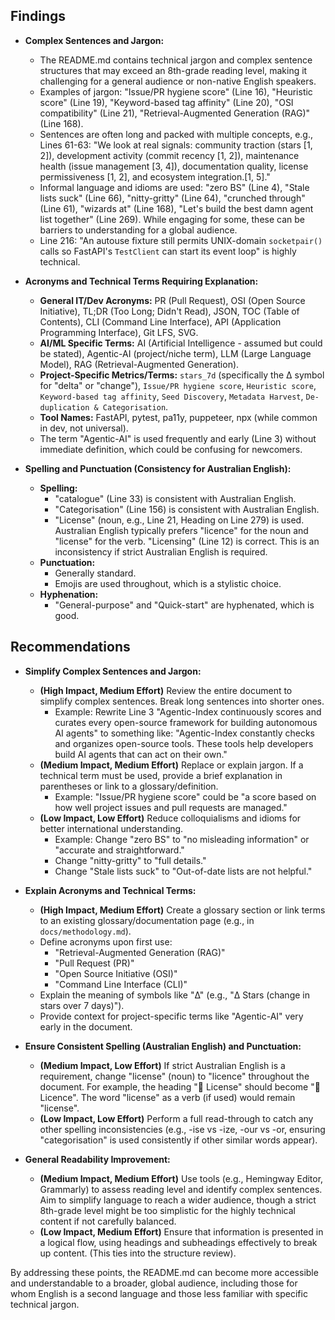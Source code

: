 ## Findings

*   **Complex Sentences and Jargon:**
    *   The README.md contains technical jargon and complex sentence structures that may exceed an 8th-grade reading level, making it challenging for a general audience or non-native English speakers.
    *   Examples of jargon: "Issue/PR hygiene score" (Line 16), "Heuristic score" (Line 19), "Keyword-based tag affinity" (Line 20), "OSI compatibility" (Line 21), "Retrieval-Augmented Generation (RAG)" (Line 168).
    *   Sentences are often long and packed with multiple concepts, e.g., Lines 61-63: "We look at real signals: community traction (stars [1, 2]), development activity (commit recency [1, 2]), maintenance health (issue management [3, 4]), documentation quality, license permissiveness [1, 2], and ecosystem integration.[1, 5]."
    *   Informal language and idioms are used: "zero BS" (Line 4), "Stale lists suck" (Line 66), "nitty-gritty" (Line 64), "crunched through" (Line 61), "wizards at" (Line 168), "Let's build the best damn agent list together" (Line 269). While engaging for some, these can be barriers to understanding for a global audience.
    *   Line 216: "An autouse fixture still permits UNIX-domain `socketpair()` calls so FastAPI's `TestClient` can start its event loop" is highly technical.

*   **Acronyms and Technical Terms Requiring Explanation:**
    *   **General IT/Dev Acronyms:** PR (Pull Request), OSI (Open Source Initiative), TL;DR (Too Long; Didn't Read), JSON, TOC (Table of Contents), CLI (Command Line Interface), API (Application Programming Interface), Git LFS, SVG.
    *   **AI/ML Specific Terms:** AI (Artificial Intelligence - assumed but could be stated), Agentic-AI (project/niche term), LLM (Large Language Model), RAG (Retrieval-Augmented Generation).
    *   **Project-Specific Metrics/Terms:** `stars_7d` (specifically the Δ symbol for "delta" or "change"), `Issue/PR hygiene score`, `Heuristic score`, `Keyword-based tag affinity`, `Seed Discovery`, `Metadata Harvest`, `De-duplication & Categorisation`.
    *   **Tool Names:** FastAPI, pytest, pa11y, puppeteer, npx (while common in dev, not universal).
    *   The term "Agentic-AI" is used frequently and early (Line 3) without immediate definition, which could be confusing for newcomers.

*   **Spelling and Punctuation (Consistency for Australian English):**
    *   **Spelling:**
        *   "catalogue" (Line 33) is consistent with Australian English.
        *   "Categorisation" (Line 156) is consistent with Australian English.
        *   "License" (noun, e.g., Line 21, Heading on Line 279) is used. Australian English typically prefers "licence" for the noun and "license" for the verb. "Licensing" (Line 12) is correct. This is an inconsistency if strict Australian English is required.
    *   **Punctuation:**
        *   Generally standard.
        *   Emojis are used throughout, which is a stylistic choice.
    *   **Hyphenation:**
        *   "General-purpose" and "Quick-start" are hyphenated, which is good.

## Recommendations

*   **Simplify Complex Sentences and Jargon:**
    *   **(High Impact, Medium Effort)** Review the entire document to simplify complex sentences. Break long sentences into shorter ones.
        *   Example: Rewrite Line 3 "Agentic-Index continuously scores and curates every open-source framework for building autonomous AI agents" to something like: "Agentic-Index constantly checks and organizes open-source tools. These tools help developers build AI agents that can act on their own."
    *   **(Medium Impact, Medium Effort)** Replace or explain jargon. If a technical term must be used, provide a brief explanation in parentheses or link to a glossary/definition.
        *   Example: "Issue/PR hygiene score" could be "a score based on how well project issues and pull requests are managed."
    *   **(Low Impact, Low Effort)** Reduce colloquialisms and idioms for better international understanding.
        *   Example: Change "zero BS" to "no misleading information" or "accurate and straightforward."
        *   Change "nitty-gritty" to "full details."
        *   Change "Stale lists suck" to "Out-of-date lists are not helpful."

*   **Explain Acronyms and Technical Terms:**
    *   **(High Impact, Medium Effort)** Create a glossary section or link terms to an existing glossary/documentation page (e.g., in `docs/methodology.md`).
    *   Define acronyms upon first use:
        *   "Retrieval-Augmented Generation (RAG)"
        *   "Pull Request (PR)"
        *   "Open Source Initiative (OSI)"
        *   "Command Line Interface (CLI)"
    *   Explain the meaning of symbols like "Δ" (e.g., "Δ Stars (change in stars over 7 days)").
    *   Provide context for project-specific terms like "Agentic-AI" very early in the document.

*   **Ensure Consistent Spelling (Australian English) and Punctuation:**
    *   **(Medium Impact, Low Effort)** If strict Australian English is a requirement, change "license" (noun) to "licence" throughout the document. For example, the heading "📜 License" should become "📜 Licence". The word "license" as a verb (if used) would remain "license".
    *   **(Low Impact, Low Effort)** Perform a full read-through to catch any other spelling inconsistencies (e.g., -ise vs -ize, -our vs -or, ensuring "categorisation" is used consistently if other similar words appear).

*   **General Readability Improvement:**
    *   **(Medium Impact, Medium Effort)** Use tools (e.g., Hemingway Editor, Grammarly) to assess reading level and identify complex sentences. Aim to simplify language to reach a wider audience, though a strict 8th-grade level might be too simplistic for the highly technical content if not carefully balanced.
    *   **(Low Impact, Medium Effort)** Ensure that information is presented in a logical flow, using headings and subheadings effectively to break up content. (This ties into the structure review).

By addressing these points, the README.md can become more accessible and understandable to a broader, global audience, including those for whom English is a second language and those less familiar with specific technical jargon.
